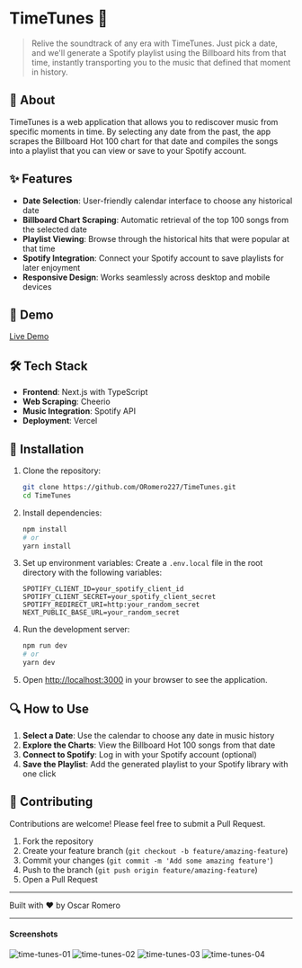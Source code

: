 # TimeTunes 🎵

> Relive the soundtrack of any era with TimeTunes. Just pick a date, and we'll generate a Spotify playlist using the Billboard hits from that time, instantly transporting you to the music that defined that moment in history.

## 📖 About

TimeTunes is a web application that allows you to rediscover music from specific moments in time. By selecting any date from the past, the app scrapes the Billboard Hot 100 chart for that date and compiles the songs into a playlist that you can view or save to your Spotify account.

## ✨ Features

- **Date Selection**: User-friendly calendar interface to choose any historical date
- **Billboard Chart Scraping**: Automatic retrieval of the top 100 songs from the selected date
- **Playlist Viewing**: Browse through the historical hits that were popular at that time
- **Spotify Integration**: Connect your Spotify account to save playlists for later enjoyment
- **Responsive Design**: Works seamlessly across desktop and mobile devices

## 🚀 Demo

[Live Demo](https://time-tunes.vercel.app)

## 🛠️ Tech Stack

- **Frontend**: Next.js with TypeScript
- **Web Scraping**: Cheerio
- **Music Integration**: Spotify API
- **Deployment**: Vercel

## 🔧 Installation

1. Clone the repository:
   ```bash
   git clone https://github.com/ORomero227/TimeTunes.git
   cd TimeTunes
   ```

2. Install dependencies:
   ```bash
   npm install
   # or
   yarn install
   ```

3. Set up environment variables:
   Create a `.env.local` file in the root directory with the following variables:
   ```
   SPOTIFY_CLIENT_ID=your_spotify_client_id
   SPOTIFY_CLIENT_SECRET=your_spotify_client_secret
   SPOTIFY_REDIRECT_URI=http:your_random_secret
   NEXT_PUBLIC_BASE_URL=your_random_secret
   ```

4. Run the development server:
   ```bash
   npm run dev
   # or
   yarn dev
   ```

5. Open [http://localhost:3000](http://localhost:3000) in your browser to see the application.

## 🔍 How to Use

1. **Select a Date**: Use the calendar to choose any date in music history
2. **Explore the Charts**: View the Billboard Hot 100 songs from that date
3. **Connect to Spotify**: Log in with your Spotify account (optional)
4. **Save the Playlist**: Add the generated playlist to your Spotify library with one click

## 🤝 Contributing

Contributions are welcome! Please feel free to submit a Pull Request.

1. Fork the repository
2. Create your feature branch (`git checkout -b feature/amazing-feature`)
3. Commit your changes (`git commit -m 'Add some amazing feature'`)
4. Push to the branch (`git push origin feature/amazing-feature`)
5. Open a Pull Request

---

Built with ❤️ by Oscar Romero

--- 
#### Screenshots

![time-tunes-01](https://github.com/user-attachments/assets/3e387295-21c9-40c4-9294-029e67a137e9)
![time-tunes-02](https://github.com/user-attachments/assets/6b4df9f6-f80d-47a9-a475-fe499fe7ccd6)
![time-tunes-03](https://github.com/user-attachments/assets/ea11c3bd-d5aa-4b5c-9441-514d93ed6f5d)
![time-tunes-04](https://github.com/user-attachments/assets/c9765727-cf81-4cab-b65d-8cd64fb175ac)
